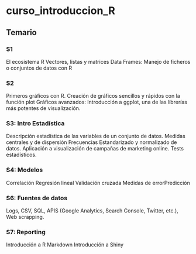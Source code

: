 # curso_introduccion_R

## Temario

### S1

El ecosistema R
Vectores, listas y matrices
Data Frames: Manejo de ficheros o conjuntos de datos con R

### S2

Primeros gráficos con R. Creación de gráficos sencillos y rápidos con la función plot
Gráficos avanzados: Introducción a ggplot, una de las librerías más potentes de visualización.

### S3: Intro Estadística

Descripción estadística de las variables de un conjunto de datos.
Medidas centrales y de dispersión
Frecuencias
Estandarizado y normalizado de datos.
Aplicación a visualización de campañas de marketing online.
Tests estadísticos.

### S4: Modelos

Correlación
Regresión lineal
Validación cruzada
Medidas de errorPredicción

### S6: Fuentes de datos

Logs, CSV, SQL, APIS (Google Analytics, Search Console, Twitter, etc.), Web scrapping.

### S7: Reporting

Introducción a R Markdown
Introducción a Shiny